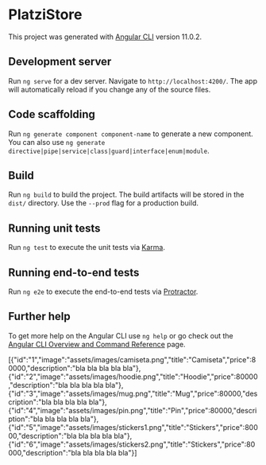 # PlatziStore

This project was generated with [Angular CLI](https://github.com/angular/angular-cli) version 11.0.2.

## Development server

Run `ng serve` for a dev server. Navigate to `http://localhost:4200/`. The app will automatically reload if you change any of the source files.

## Code scaffolding

Run `ng generate component component-name` to generate a new component. You can also use `ng generate directive|pipe|service|class|guard|interface|enum|module`.

## Build

Run `ng build` to build the project. The build artifacts will be stored in the `dist/` directory. Use the `--prod` flag for a production build.

## Running unit tests

Run `ng test` to execute the unit tests via [Karma](https://karma-runner.github.io).

## Running end-to-end tests

Run `ng e2e` to execute the end-to-end tests via [Protractor](http://www.protractortest.org/).

## Further help

To get more help on the Angular CLI use `ng help` or go check out the [Angular CLI Overview and Command Reference](https://angular.io/cli) page.


[{"id":"1","image":"assets/images/camiseta.png","title":"Camiseta","price":80000,"description":"bla bla bla bla bla"},{"id":"2","image":"assets/images/hoodie.png","title":"Hoodie","price":80000,"description":"bla bla bla bla bla"},{"id":"3","image":"assets/images/mug.png","title":"Mug","price":80000,"description":"bla bla bla bla bla"},{"id":"4","image":"assets/images/pin.png","title":"Pin","price":80000,"description":"bla bla bla bla bla"},{"id":"5","image":"assets/images/stickers1.png","title":"Stickers","price":80000,"description":"bla bla bla bla bla"},{"id":"6","image":"assets/images/stickers2.png","title":"Stickers","price":80000,"description":"bla bla bla bla bla"}]